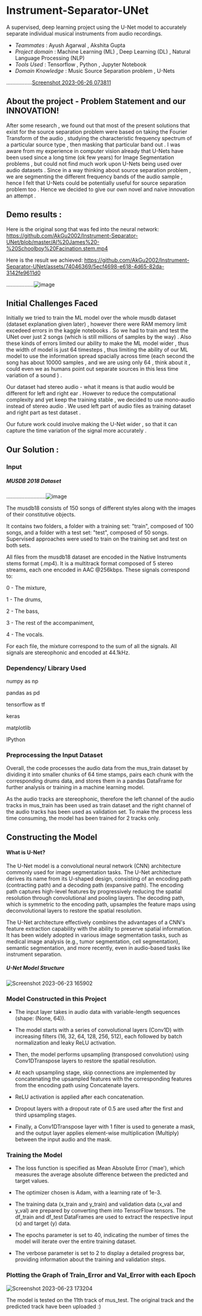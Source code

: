 # Instrument-Separator-UNet
A supervised, deep learning project using the U-Net model to accurately separate individual musical instruments from audio recordings.

* _Teammates_ : Ayush Agarwal , Akshita Gupta
* _Project domain_ : Machine Learning (ML) , Deep Learning (DL) , Natural Language Processing (NLP)
* _Tools Used_ : Tensorflow , Python , Jupyter Notebook
* _Domain Knowledge_ : Music Source Separation problem , U-Nets

.................[Screenshot 2023-06-26 073811](https://github.com/AkGu2002/Instrument-Separator-UNet/assets/74046369/9ebcd7da-5255-4dc3-b2a5-fb38dde82da3)
## About the project - Problem Statement and our INNOVATION!


After some research , we found out that most of the present solutions that exist for the source separation problem were based on taking the Fourier Transform of the audio , studying the characteristic frequency spectrum of a particular source type , then masking that particular band out . I was aware from my experience in computer vision already that U-Nets have been used since a long time (ok few years) for Image Segmentation problems , but could not find much work upon U-Nets being used over audio datasets . Since in a way thinking about source separation problem , we are segmenting the different frequency bands of the audio sample , hence I felt that U-Nets could be potentially useful for source separation problem too . Hence we decided to give our own novel and naive innovation an attempt . 

## Demo results :

Here is the original song that was fed into the neural network:
https://github.com/AkGu2002/Instrument-Separator-UNet/blob/master/Al%20James%20-%20Schoolboy%20Facination.stem.mp4


 Here is the result we achieved:
 https://github.com/AkGu2002/Instrument-Separator-UNet/assets/74046369/5ecf4698-e618-4d65-82da-3142fe9611d0
 


 ..................![image](https://github.com/AkGu2002/Instrument-Separator-UNet/assets/74046369/7721612c-3384-4cf7-b0b1-27f9b007db9a)


## Initial Challenges Faced
Initially we tried to train the ML model over the whole musdb dataset (dataset explanation given later) , however there were RAM memory limit excedeed errors in the kaggle notebooks . So we had to train and test the UNet over just 2 songs (which is still millions of samples by the way) . Also these kinds of errors limited our ability to make the ML model wider , thus the width of model is just 64 timesteps , thus limiting the ability of our ML model to use the information spread spacially across time (each second the song has about 10000 samples , and we are using only 64 , think about it , could even we as humans point out separate sources in this less time variation of a sound ) . 

Our dataset had stereo audio - what it means is that audio would be different for left and right ear . However to reduce the computational complexity and yet keep the training stable , we decided to use mono-audio instead of stereo audio . We used left part of audio files as training dataset and right part as test dataset . 

Our future work could involve making the U-Net wider , so that it can capture the time variation of the signal more accurately . 

## Our Solution :

### Input
##### *MUSDB 2018 Dataset*

..........................![image](https://github.com/AkGu2002/Instrument-Separator-UNet/assets/74046369/048d70f7-a010-408c-a044-a94da168993e)

The musdb18 consists of 150 songs of different styles along with the images of their constitutive objects.

It contains two folders, a folder with a training set: "train", composed of 100 songs, and a folder with a test set: "test", composed of 50 songs. Supervised approaches were used to train on the training set and test on both sets. 

All files from the musdb18 dataset are encoded in the Native Instruments stems format (.mp4). It is a multitrack format composed of 5 stereo streams, each one encoded in AAC @256kbps. These signals correspond to:

0 - The mixture,

1 - The drums,

2 - The bass,

3 - The rest of the accompaniment,

4 - The vocals.

For each file, the mixture correspond to the sum of all the signals. All signals are stereophonic and encoded at 44.1kHz.

### Dependency/ Library Used
numpy as np

pandas as pd 

tensorflow as tf 

keras

matplotlib

IPython

### Preprocessing the Input Dataset
Overall, the code processes the audio data from the mus_train dataset by dividing it into smaller chunks of 64 time stamps, pairs each chunk with the corresponding drums data, and stores them in a pandas DataFrame for further analysis or training in a machine learning model. 

As the audio tracks are stereophonic, therefore the left channel of the audio tracks in mus_train has been used as train dataset and the right channel of the audio tracks has been used as validation set. To make the process less time consuming, the model has been trained for 2 tracks only. 

## Constructing the Model
#### What is U-Net?
The U-Net model is a convolutional neural network (CNN) architecture commonly used for image segmentation tasks. The U-Net architecture derives its name from its U-shaped design, consisting of an encoding path (contracting path) and a decoding path (expansive path). The encoding path captures high-level features by progressively reducing the spatial resolution through convolutional and pooling layers. The decoding path, which is symmetric to the encoding path, upsamples the feature maps using deconvolutional layers to restore the spatial resolution. 

The U-Net architecture effectively combines the advantages of a CNN's feature extraction capability with the ability to preserve spatial information. It has been widely adopted in various image segmentation tasks, such as medical image analysis (e.g., tumor segmentation, cell segmentation), semantic segmentation, and more recently, even in audio-based tasks like instrument separation.

##### U-Net Model Structure
![Screenshot 2023-06-23 165902](https://github.com/AkGu2002/Instrument-Separator-UNet/assets/74046369/f47a823f-6b69-4468-9881-0028913cabd9)

### Model Constructed in this Project

* The input layer takes in audio data with variable-length sequences (shape: (None, 64)).

* The model starts with a series of convolutional layers (Conv1D) with increasing filters (16, 32, 64, 128, 256, 512), each followed by batch normalization and leaky ReLU activation.

* Then, the model performs upsampling (transposed convolution) using Conv1DTranspose layers to restore the spatial resolution.

* At each upsampling stage, skip connections are implemented by concatenating the upsampled features with the corresponding features from the encoding path using Concatenate layers.

* ReLU activation is applied after each concatenation.
* Dropout layers with a dropout rate of 0.5 are used after the first and third upsampling stages.
* Finally, a Conv1DTranspose layer with 1 filter is used to generate a mask, and the output layer applies element-wise multiplication (Multiply) between the input audio and the mask.

### Training the Model

* The loss function is specified as Mean Absolute Error ('mae'), which measures the average absolute difference between the predicted and target values. 
* The optimizer chosen is Adam, with a learning rate of 1e-3.

* The training data (x_train and y_train) and validation data (x_val and y_val) are prepared by converting them into TensorFlow tensors. The df_train and df_test DataFrames are used to extract the respective input (x) and target (y) data. 

* The epochs parameter is set to 40, indicating the number of times the model will iterate over the entire training dataset.

* The verbose parameter is set to 2 to display a detailed progress bar, providing information about the training and validation steps.

### Plotting the Graph of Train_Error and Val_Error with each Epoch
![Screenshot 2023-06-23 173204](https://github.com/AkGu2002/Instrument-Separator-UNet/assets/74046369/db46b0e7-72e1-4fa7-8f55-12b7a0f9dfea)


The model is tested on the 11th track of mus_test. The original track and the predicted track have been uploaded :)



